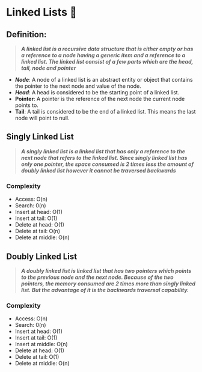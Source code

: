 # Linked Lists 🔗

## Definition:
> ***A linked list is a recursive data structure that is either empty or has a
reference to a node having a generic item and a reference to a linked list.
The linked list consist of a few parts which are the head, tail, node and pointer***

- ***Node***: A node of a linked list is an abstract entity or object
that contains the pointer to the next node and value of the node.
- ***Head***: A head is considered to be the starting point of a linked list.
- **Pointer**: A pointer is the reference of the next node the current node points to.
- **Tail**: A tail is considered to be the end of a linked list. This means the last node will point to null.

## Singly Linked List
> ***A singly linked list is a linked list that has only a reference to the next
node that refers to the linked list. Since singly linked list has only one pointer,
the space consumed is 2 times less the amount of doubly linked list
> however it cannot be traversed backwards***

### Complexity
- Access: O(n)
- Search: 0(n)
- Insert at head: O(1)
- Insert at tail: O(1)
- Delete at head: O(1)
- Delete at tail: O(n)
- Delete at middle: O(n)


## Doubly Linked List
> ***A doubly linked list is linked list that has two pointers
> which points to the previous node and the next node. 
> Because of the two pointers,
> the memory consumed are 2 times more than singly linked list.
But the advantage of it is the backwards traversal capability.***

### Complexity
- Access: O(n)
- Search: 0(n)
- Insert at head: O(1)
- Insert at tail: O(1)
- Insert at middle: O(n)
- Delete at head: O(1)
- Delete at tail: O(1)
- Delete at middle: O(n)



